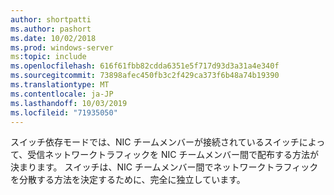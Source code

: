 ```yaml
---
author: shortpatti
ms.author: pashort
ms.date: 10/02/2018
ms.prod: windows-server
ms:topic: include
ms.openlocfilehash: 616f61fbb82cdda6351e5f717d93d3a31a4e340f
ms.sourcegitcommit: 73898afec450fb3c2f429ca373f6b48a74b19390
ms.translationtype: MT
ms.contentlocale: ja-JP
ms.lasthandoff: 10/03/2019
ms.locfileid: "71935050"
---
```

スイッチ依存モードでは、NIC チームメンバーが接続されているスイッチによって、受信ネットワークトラフィックを NIC チームメンバー間で配布する方法が決まります。 スイッチは、NIC チームメンバー間でネットワークトラフィックを分散する方法を決定するために、完全に独立しています。